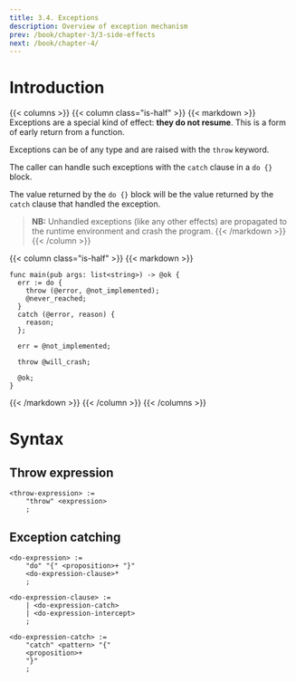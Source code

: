 ```yaml
---
title: 3.4. Exceptions
description: Overview of exception mechanism
prev: /book/chapter-3/3-side-effects
next: /book/chapter-4/
---
```


# Introduction

{{< columns >}}
{{< column class="is-half" >}}
{{< markdown >}}
Exceptions are a special kind of effect: **they do not resume**.
This is a form of early return from a function.

Exceptions can be of any type and are raised with the `throw` keyword.

The caller can handle such exceptions with the `catch` clause in a `do {}`
block.

The value returned by the `do {}` block will be the value returned by the
`catch` clause that handled the exception.

> **NB:** Unhandled exceptions (like any other effects) are propagated to the
> runtime environment and crash the program.
{{< /markdown >}}
{{< /column >}}

{{< column class="is-half" >}}
{{< markdown >}}
```letlang
func main(pub args: list<string>) -> @ok {
  err := do {
    throw (@error, @not_implemented);
    @never_reached;
  }
  catch (@error, reason) {
    reason;
  };

  err = @not_implemented;

  throw @will_crash;

  @ok;
}
```
{{< /markdown >}}
{{< /column >}}
{{< /columns >}}

# Syntax

## Throw expression

```bnf
<throw-expression> :=
    "throw" <expression>
    ;
```

## Exception catching


```bnf
<do-expression> :=
    "do" "{" <proposition>+ "}"
    <do-expression-clause>*
    ;

<do-expression-clause> :=
    | <do-expression-catch>
    | <do-expression-intercept>
    ;

<do-expression-catch> :=
    "catch" <pattern> "{"
    <proposition>+
    "}"
    ;
```
